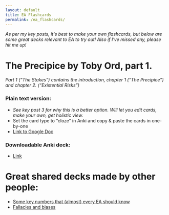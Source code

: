 ```yaml
---
layout: default
title: EA Flashcards
permalink: /ea_flashcards/
---
```


*As per my key posts, it's best to make your own flashcards, but below are some great decks relevant to EA to try out!*
*Also if I've missed any, please hit me up!*

# The Precipice by Toby Ord, part 1.

*Part 1 (“The Stakes”) contains the introduction, chapter 1 (“The Precipice”) and chapter 2. (“Existential Risks”)*

### Plain text version: 
- *See key post 3 for why this is a better option. Will let you edit cards, make your own, get holistic view.*
- Set the card type to “cloze” in Anki and copy & paste the cards in one-by-one
- [Link to Google Doc](https://docs.google.com/document/d/1K0UWwbmlBhWMk8BjUMSUYBPq-a07E48jrbxwQMia6Pw/edit?usp=sharing)

### Downloadable Anki deck: 
- [Link](https://ankiweb.net/shared/info/1742469645)

# Great shared decks made by other people:
- [Some key numbers that (almost) every EA should know](https://forum.effectivealtruism.org/posts/o9SLSkPJ6A2MWb9Bf/anki-deck-for-some-key-numbers-that-almost-every-ea-should)
- [Fallacies and biases](https://ankiweb.net/shared/info/451823976)